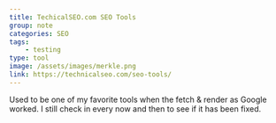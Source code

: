 ```yaml
---
title: TechicalSEO.com SEO Tools
group: note
categories: SEO
tags:
    - testing
type: tool
image: /assets/images/merkle.png
link: https://technicalseo.com/seo-tools/
---
```

Used to be one of my favorite tools when the fetch & render as Google worked. I still check in every now and then to see if it has been fixed.

